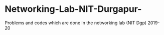 # Networking-Lab-NIT-Durgapur-
Problems and codes which are done in the networking lab (NIT Dgp) 2019-20
